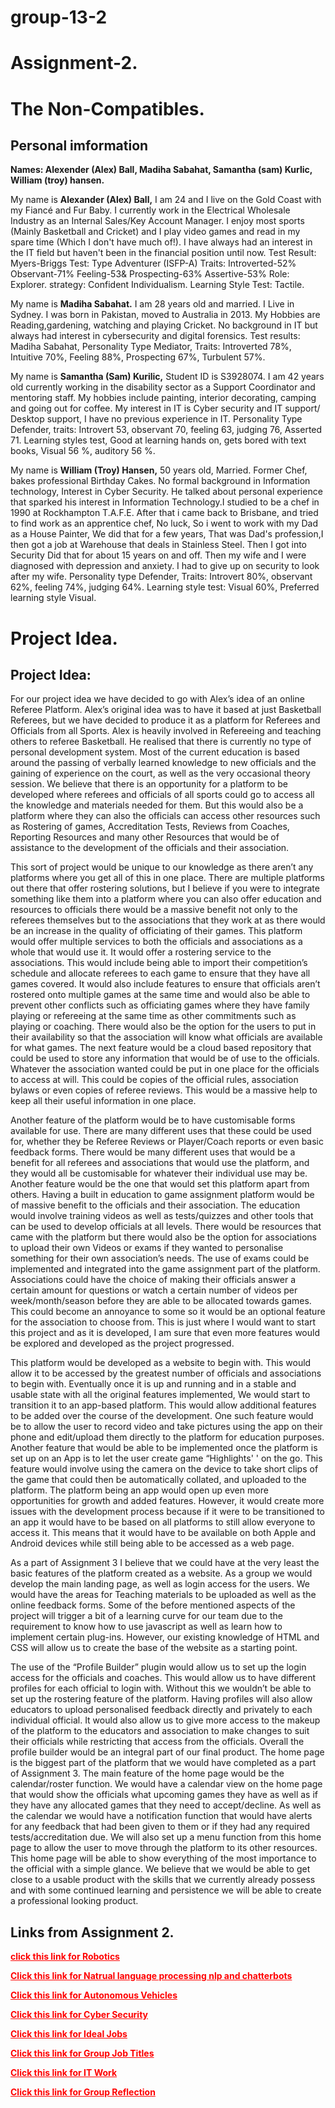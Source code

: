 # group-13-2
<!DOCTYPE html>
<html>
<head>
 




</head>
<body>

<p><h1><b>Assignment-2.</b></h1></p>
<h1><b>The Non-Compatibles.</b></h1>


<p><b><h2>Personal imformation</h2></b></p>

<p><b>Names: Alexender (Alex) Ball, Madiha Sabahat, Samantha (sam) Kurlic, William (troy) hansen.</b></p>

<p>My name is <b> Alexander (Alex) Ball,</b> I am 24 and I live on the Gold Coast with my Fiancé and Fur Baby. I currently work in the Electrical Wholesale Industry as an Internal Sales/Key Account Manager. I enjoy most sports (Mainly Basketball and Cricket) and I play video games and read in my spare time (Which I don't have much of!). I have always had an interest in the IT field but haven't been in the financial position until now. Test Result: Myers-Briggs Test: Type Adventurer (ISFP-A) Traits: Introverted-52% Observant-71% Feeling-53& Prospecting-63% Assertive-53% Role: Explorer. strategy: Confident Individualism. Learning Style Test: Tactile.</p>

<p>My name is <b>Madiha Sabahat.</b> I am 28 years old and married. I Live in Sydney. I was born in Pakistan, moved to Australia in 2013. My Hobbies are Reading,gardening, watching and playing Cricket. No background in IT but always had interest in cybersecurity and digital forensics. Test results: Madiha Sabahat, Personality Type Mediator, Traits: Introverted 78%, Intuitive 70%, Feeling 88%, Prospecting 67%, Turbulent 57%.</p>

<p>My name is <b>Samantha (Sam) Kurilic,</b> Student ID is S3928074. I am 42 years old currently working in the disability sector as a Support Coordinator and mentoring staff. My hobbies include painting, interior decorating, camping and going out for coffee. My interest in IT is Cyber security and IT support/ Desktop support, I have no previous experience in IT. Personality Type Defender, traits: Introvert 53, observant 70, feeling 63, judging 76, Asserted 71. Learning styles test, Good at learning hands on, gets bored with text books, Visual 56 %, auditory 56 %.</p>

<p>My name is <b>William (Troy) Hansen,</b> 50 years old, Married. Former Chef, bakes professional Birthday Cakes. No formal background in Information technology, Interest in Cyber Security. He talked about personal experience that sparked his interest in Information Technology.I studied to be a chef in 1990 at Rockhampton T.A.F.E. After that i came back to Brisbane, and tried to find work as an apprentice chef, No luck, So i went to work with my Dad as a House Painter, We did that for a few years, That was Dad's profession,I then got a job at Warehouse that deals in Stainless Steel. Then I got into Security Did that for about 15 years on and off. Then my wife and I were diagnosed with depression and anxiety. I had to give up on security to look after my wife. Personality type Defender, Traits: Introvert 80%, observant 62%, feeling 74%, judging 64%. Learning style test: Visual 60%, Preferred learning style Visual.</p>

 
 



 
<h1><p>Project Idea.</p></h1>


 <p><b><h2>Project Idea:</h2></b></p>

<p>For our project idea we have decided to go with Alex’s idea of an online Referee Platform. Alex’s original idea was to have it based at just Basketball Referees, but we have decided to produce it as a platform for Referees and Officials from all Sports.  Alex is heavily involved in Refereeing and teaching others to referee Basketball. He realised that there is currently no type of personal development system. Most of the current education is based around the passing of verbally learned knowledge to new officials and the gaining of experience on the court, as well as the very occasional theory session. We believe that there is an opportunity for a platform to be developed where referees and officials of all sports could go to access all the knowledge and materials needed for them. But this would also be a platform where they can also the officials can access other resources such as Rostering of games, Accreditation Tests, Reviews from Coaches, Reporting Resources and many other Resources that would be of assistance to the development of the officials and their association.</p>
 <p>This sort of project would be unique to our knowledge as there aren’t any platforms where you get all of this in one place. There are multiple platforms out there that offer rostering solutions, but I believe if you were to integrate something like them into a platform where you can also offer education and resources to officials there would be a massive benefit not only to the referees themselves but to the associations that they work at as there would be an increase in the quality of officiating of their games.
This platform would offer multiple services to both the officials and associations as a whole that would use it. It would offer a rostering service to the associations. This would include being able to import their competition’s schedule and allocate referees to each game to ensure that they have all games covered. It would also include features to ensure that officials aren’t rostered onto multiple games at the same time and would also be able to prevent other conflicts such as officiating games where they have family playing or refereeing at the same time as other commitments such as playing or coaching. There would also be the option for the users to put in their availability so that the association will know what officials are available for what games.
The next feature would be a cloud based repository that could be used to store any information that would be of use to the officials. Whatever the association wanted could be put in one place for the officials to access at will. This could be copies of the official rules, association bylaws or even copies of referee reviews. This would be a massive help to keep all their useful information in one place.</p>
<p>Another feature of the platform would be to have customisable forms available for use. There are many different uses that these could be used for, whether they be Referee Reviews or Player/Coach reports or even basic feedback forms. There would be many different uses that would be a benefit for all referees and associations that would use the platform, and they would all be customisable for whatever their individual use may be.
Another feature would be the one that would set this platform apart from others. Having a built in education to game assignment platform would be of massive benefit to the officials and their association. The education would involve training videos as well as tests/quizzes and other tools that can be used to develop officials at all levels. There would be resources that came with the platform but there would also be the option for associations to upload their own Videos or exams if they wanted to personalise something for their own association’s needs. The use of exams could be implemented and integrated into the game assignment part of the platform. Associations could have the choice of making their officials answer a certain amount for questions or watch a certain number of videos per week/month/season before they are able to be allocated towards games. This could become an annoyance to some so it would be an optional feature for the association to choose from. This is just where I would want to start this project and as it is developed, I am sure that even more features would be explored and developed as the project progressed.</p>
<p>This platform would be developed as a website to begin with. This would allow it to be accessed by the greatest number of officials and associations to begin with. Eventually once it is up and running and in a stable and usable state with all the original features implemented, We would start to transition it to an app-based platform. This would allow additional features to be added over the course of the development. One such feature would be to allow the user to record video and take pictures using the app on their phone and edit/upload them directly to the platform for education purposes. Another feature that would be able to be implemented once the platform is set up on an App is to let the user create game “Highlights' ' on the go. This feature would involve using the camera on the device to take short clips of the game that could then be automatically collated, and uploaded to the platform. The platform being an app would open up even more opportunities for growth and added features. However, it would create more issues with the development process because if it were to be transitioned to an app it would have to be based on all platforms to still allow everyone to access it. This means that it would have to be available on both Apple and Android devices while still being able to be accessed as a web page.</p>
As a part of Assignment 3 I believe that we could have at the very least the basic features of the platform created as a website. As a group we would develop the main landing page, as well as login access for the users. We would have the areas for Teaching materials to be uploaded as well as the online feedback forms. Some of the before mentioned aspects of the project will trigger a bit of a learning curve for our team due to the requirement to know how to use javascript as well as learn how to implement certain plug-ins. However, our existing knowledge of HTML and CSS will allow us to create the base of the website as a starting point.
<p>The use of the “Profile Builder” plugin would allow us to set up the login access for the officials and coaches. This would allow us to have different profiles for each official to login with. Without this we wouldn’t be able to set up the rostering feature of the platform. Having profiles will also allow educators to upload personalised feedback directly and privately to each individual official. It would also allow us to give more access to the makeup of the platform to the educators and association to make changes to suit their officials while restricting that access from the officials. Overall the profile builder would be an integral part of our final product.
The home page is the biggest part of the platform that we would have completed as a part of Assignment 3. The main feature of the home page would be the calendar/roster function. We would have a calendar view on the home page that would show the officials what upcoming games they have as well as if they have any allocated games that they need to accept/decline. As well as the calendar we would have a notification function that would have alerts for any feedback that had been given to them or if they had any required tests/accreditation due. We will also set up a menu function from this home page to allow the user to move through the platform to its other resources. This home page will be able to show everything of the most importance to the official with a simple glance.
We believe that we would be able to get close to a usable product with the skills that we currently already possess and with some continued learning and persistence we will be able to create a professional looking product.</p>

 <p><b><h2>Links from Assignment 2.</h2></b></p>
 
<head>
 <style>
a {
  color: Red;
}
</style>
</head>
<body>



<p><b><a href="https://xxwilliam.github.io/Robotics/" target="_blank">click this link for Robotics</a></b></p>



 <head>
 <style>
a {
  color: Blue;
}
</style>
</head>
<body>



<p><b><a href="https://xxwilliam.github.io/Natural-language-processing-nlp-and-chatterbots/" target="_blank">Click this link for Natrual language processing nlp and chatterbots</a></b></p>

 

<head>
 <style>
a {
  color: Purple;
}
</style>
</head>
<body>



<p><b><a href="https://xxwilliam.github.io/Autonomous-Vehicles/" target="_blank">Click this link for Autonomous Vehicles</a></b></p>
 

 
<head>
 <style>
a {
  color: Yellow;
}
</style>
</head>
<body>



<p><b><a href="https://xxwilliam.github.io/Cyber-Security/" target="_blank">Click this link for Cyber Security</a></b></p>
 

<head>
 <style>
a {
  color: Red;
}
</style>
</head>
<body>



<p><b><a href="https://xxwilliam.github.io/Ideal-Job/" target="_blank">Click this link for Ideal Jobs</a></b></p>

 <head>
 <style>
a {
  color: Red;
}
</style>
</head>
<body>



<p><b><a href="https://xxwilliam.github.io/Group-Job-titles/" target="_blank">Click this link for Group Job Titles</a></b></p>





 <head>
 <style>
a {
  color: Red;
}
</style>
</head>
<body>



<p><b><a href="https://xxwilliam.github.io/IT-Work/" target="_blank">Click this link for IT Work</a></b></p>



 
  <head>
 <style>
a {
  color: Red;
}
</style>
</head>
<body>

 

<p><b><a href="https://xxwilliam.github.io/Group-Reflection/https://xxwilliam.github.io/Group-Reflection/" target="_blank">Click this link for Group Reflection</a></b></p>




</body>
</html> 
